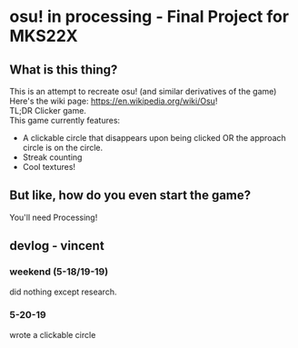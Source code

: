# osu! in processing - Final Project for MKS22X

## What is this thing?
This is an attempt to recreate osu! (and similar derivatives of the game) <br/>
Here's the wiki page: https://en.wikipedia.org/wiki/Osu! <br/>
TL;DR Clicker game. <br/>
This game currently features:
- A clickable circle that disappears upon being clicked OR the approach circle is on the circle.
- Streak counting
- Cool textures!

## But like, how do you even start the game?
You'll need Processing!

## devlog - vincent
### weekend (5-18/19-19)
did nothing except research.

### 5-20-19
wrote a clickable circle
